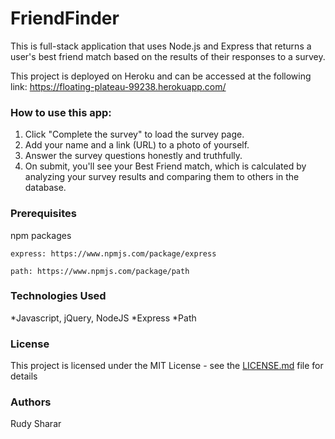 # FriendFinder

This is full-stack application that uses Node.js and Express that returns a user's best friend match based on the results of their responses to a survey.

This project is deployed on Heroku and can be accessed at the following link: https://floating-plateau-99238.herokuapp.com/

### How to use this app:
1. Click "Complete the survey" to load the survey page.
2. Add your name and a link (URL) to a photo of yourself.
3. Answer the survey questions honestly and truthfully.
4. On submit, you'll see your Best Friend match, which is calculated by analyzing your survey results and comparing them to others in the database.

### Prerequisites

npm packages

```
express: https://www.npmjs.com/package/express
```

```
path: https://www.npmjs.com/package/path
```

### Technologies Used

*Javascript, jQuery, NodeJS
*Express
*Path


### License
This project is licensed under the MIT License - see the [LICENSE.md](LICENSE.md) file for details


### Authors
Rudy Sharar
